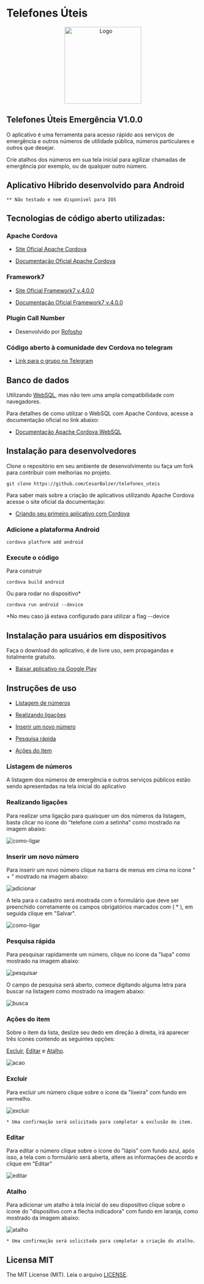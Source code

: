 # Telefones Úteis

<p align="center">
  <img src="http://kdsistemasweb.com.br/telefonesuteis/img/logo.png" alt="Logo" width="200px" height="200px;"/>
</p>

## Telefones Úteis Emergência V1.0.0

O aplicativo é uma ferramenta para acesso rápido aos serviços de emergência e outros números de utilidade pública, números particulares e outros que desejar.

Crie atalhos dos números em sua tela inicial para agilizar chamadas de emergência por exemplo, ou de qualquer outro número.

## Aplicativo Híbrido desenvolvido para Android

    ** Não testado e nem disponível para IOS

## Tecnologias de código aberto utilizadas:


### Apache Cordova
- [Site Oficial Apache Cordova](https://cordova.apache.org)

- [Documentação Oficial Apache Cordova](https://cordova.apache.org/docs/en/latest/)


### Framework7
- [Site Oficial Framework7 v.4.0.0](http://framework7.io)

- [Documentação Oficial Framework7 v.4.0.0](http://framework7.io/docs)


### Plugin Call Number

- Desenvolvido por [Rofosho](https://github.com/Rohfosho/CordovaCallNumberPlugin.git)


### Código aberto à comunidade dev Cordova no telegram

- [Link para o grupo no Telegram](https://t.me/devcordova)

## Banco de dados

 Utilizando [WebSQL](https://www.w3.org/TR/webdatabase/), mas não tem uma ampla compatibilidade com navegadores.

 Para detalhes de como utilizar o WebSQL com Apache Cordova, acesse a documentação oficial no link abaixo:

- [Documentação Apache Cordova WebSQL](https://cordova.apache.org/docs/en/latest/cordova/storage/storage.html#websql)


## Instalação para desenvolvedores

 Clone o repositório em seu ambiente de desenvolvimento ou faça um fork para contribuir com melhorias no projeto.

    git clone https://github.com/CesarBalzer/telefones_uteis

 Para saber mais sobre a criação de aplicativos utilizando Apache Cordova acesse o site oficial da documentação:

- [Criando seu primeiro aplicativo com Cordova](https://cordova.apache.org/docs/en/latest/guide/cli/index.html)

### Adicione a plataforma Android

    cordova platform add android
    
### Execute o código

 Para construir

    cordova build android

 Ou para rodar no dispositivo*

    cordova run android --device

 *No meu caso já estava configurado para utilizar a flag --device

## Instalação para usuários em dispositivos

  Faça o download do aplicativo, é de livre uso, sem propagandas e totalmente gratuito.

- [Baixar aplicativo na Google Play](https://play.google.com/store/apps/details?id=br.com.telefones_uteis)

## Instruções de uso

- [ Listagem de números](#listagem-de-números)

- [ Realizando ligações](#realizando-ligações)

- [ Inserir um novo número](#inserir-um-novo-número)

- [ Pesquisa rápida](#pesquisa-rápida)

- [ Ações do item](#ações-do-item)


### Listagem de números

 A listagem dos números de emergência e outros serviços públicos estão sendo apresentadas na tela inicial do aplicativo


### Realizando ligações

 Para realizar uma ligação para quaisquer um dos números da listagem, basta clicar no ícone do "telefone com a setinha" como mostrado na imagem abaixo:

![como-ligar](http://kdsistemasweb.com.br/telefonesuteis/img/como_ligar.png)

### Inserir um novo número

 Para inserir um novo número clique na barra de menus em cima no ícone " + " mostrado na imagem abaixo:

![adicionar](http://kdsistemasweb.com.br/telefonesuteis/img/adicionar.png)

 A tela para o cadastro será mostrada com o formulário que deve ser preenchido corretamente os campos obrigatórios marcados com ( * ), em seguida clique em "Salvar".

![como-ligar](http://kdsistemasweb.com.br/telefonesuteis/img/cadastro.png)

### Pesquisa rápida

 Para pesquisar rapidamente um número, clique no ícone da "lupa" como mostrado na imagem abaixo:

![pesquisar](http://kdsistemasweb.com.br/telefonesuteis/img/pesquisar.png)

 O campo de pesquisa será aberto, comece digitando alguma letra para buscar na listagem como mostrado na imagem abaixo:

![busca](http://kdsistemasweb.com.br/telefonesuteis/img/busca.png)

### Ações do item

 Sobre o item da lista, deslize seu dedo em direção à direita, irá aparecer três ícones contendo as seguintes opções:

 [Excluir](#excluir), [Editar](#editar) e [Atalho](#atalho).

![acao](http://kdsistemasweb.com.br/telefonesuteis/img/acao_gif.gif)


### Excluir

  Para excluir um número clique sobre o ícone da "lixeira" com fundo em vermelho.

![excluir](http://kdsistemasweb.com.br/telefonesuteis/img/excluir.png)

    * Uma confirmação será solicitada para completar a exclusão do item.

### Editar

 Para editar o número clique sobre o ícone do "lápis" com fundo azul, após isso, a tela com o formulário será aberta, altere as informações de acordo e clique em "Editar"

![editar](http://kdsistemasweb.com.br/telefonesuteis/img/editar.png)

### Atalho 

 Para adicionar um atalho à tela inicial do seu dispositivo clique sobre o ícone do "dispositivo com a flecha indicadora" com fundo em laranja, como mostrado da imagem abaixo:

![atalho](http://kdsistemasweb.com.br/telefonesuteis/img/atalho.png)

    * Uma confirmação será solicitada para completar a criação do atalho.

## Licensa MIT

The MIT License (MIT). Leia o arquivo [LICENSE](LICENSE).
